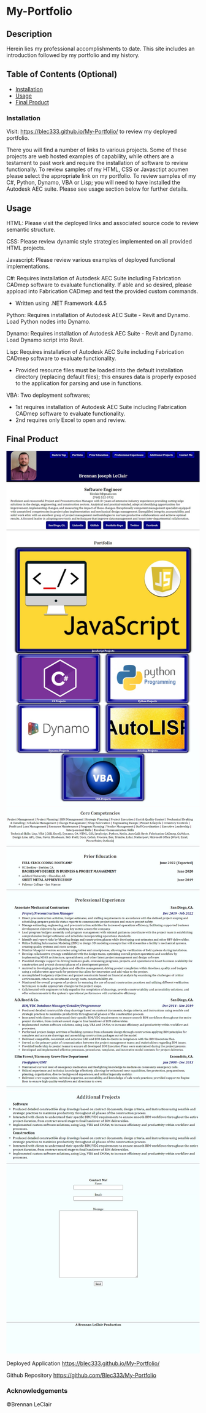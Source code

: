 # My-Portfolio



## Description 

Herein lies my professional accomplishments to date.  This site includes an introduction followed by my portfolio and my history.  


## Table of Contents (Optional)

* [Installation](#installation)
* [Usage](#usage)
* [Final Product](#finalproduct)

### Installation

Visit: https://blec333.github.io/My-Portfolio/ to review my deployed portfolio.

There you will find a number of links to various projects.  Some of these projects are web hosted examples of capability, while others are a testament to past work and require the installation of software to review functionally.  To review samples of my HTML, CSS or Javasctipt acumen please select the appropriate link on my portfolio.  To review samples of my C#, Python, Dynamo, VBA or Lisp; you will need to have installed the Autodesk AEC suite.  Please see usage section below for further details.

## Usage 

HTML: Please visit the deployed links and associated source code to review semantic structure.

CSS: Please review dynamic style strategies implemented on all provided HTML projects.

Javascript: Please review various examples of deployed functional implementations.

C#: Requires installation of Autodesk AEC Suite including Fabrication CADmep software to evaluate functionality.  If able and so desired, please appload into Fabrication CADmep and test the provided custom commands.
* Written using .NET Framework 4.6.5

Python: Requires installation of Autodesk AEC Suite - Revit and Dynamo.  Load Python nodes into Dynamo.

Dynamo: Requires installation of Autodesk AEC Suite - Revit and Dynamo.  Load Dynamo script into Revit.

Lisp: Requires installation of Autodesk AEC Suite including Fabrication CADmep software to evaluate functionality.
* Provided resource files must be loaded into the default installation directory (replacing default files); this ensures data is properly exposed to the application for parsing and use in functions.

VBA: Two deployment softwares;
* 1st requires installation of Autodesk AEC Suite including Fabrication CADmep software to evaluate functionality.
* 2nd requires only Excel to open and review.


## Final Product

<img title="CSS" alt="Style Showcase Page Screenshot" src="./assets/images/readme1.jpg">
<img title="CSS" alt="Style Showcase Page Screenshot" src="./assets/images/readme2.jpg">
<img title="CSS" alt="Style Showcase Page Screenshot" src="./assets/images/readme3.jpg">



Deployed Application
https://blec333.github.io/My-Portfolio/

Github Repository
https://github.com/Blec333/My-Portfolio




### Acknowledgements

©Brennan LeClair
